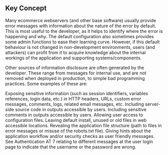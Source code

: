 ## Key Concept

Many ecommerce webservers (and other base software) usually provide error messages with information about the nature of the error by default. This is most useful to the developer, as it helps to identify where the error is happening and why. The default configuration also sometimes provides some admin functions to ease their learning curve. However, if this default behaviour is not changed in non-development environments, users (and attackers) can profit from it to acquire knowledge about the internal workings of the application and supporting systems/components.

Other sources of information disclosure are often generated by the developer. These range from messages for internal use, and are not removed when deployed in production, to simple bad programming practices. Some examples of these are:

Exposing sensitive information (such as session identifiers, variables references, login data, etc.) in HTTP headers, URLs, custom error messages, comments, logs, related email messages, etc.
Including server-side source code in outputs accessible by users.
Including sensitive comments in outputs accessible by users.
Allowing user access to configuration files.
Leaving default install, unused or old files in web accessible locations.
Revealing the application file structure (path to files in error messages or misuse of the robots.txt file).
Giving hints about the application workflow and/or security checks as user friendly messages.
See Authentication AT 7 relating to different messages at the user login page to indicate that the username or the password are wrong.
